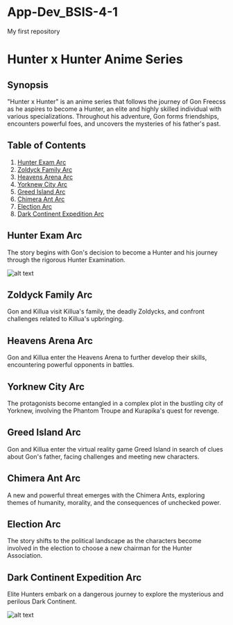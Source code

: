 # App-Dev_BSIS-4-1
My first repository

# Hunter x Hunter Anime Series

## Synopsis

"Hunter x Hunter" is an anime series that follows the journey of Gon Freecss as he aspires to become a Hunter, an elite and highly skilled individual with various specializations. Throughout his adventure, Gon forms friendships, encounters powerful foes, and uncovers the mysteries of his father's past.

## Table of Contents

1. [Hunter Exam Arc](#hunter-exam-arc)
2. [Zoldyck Family Arc](#zoldyck-family-arc)
3. [Heavens Arena Arc](#heavens-arena-arc)
4. [Yorknew City Arc](#yorknew-city-arc)
5. [Greed Island Arc](#greed-island-arc)
6. [Chimera Ant Arc](#chimera-ant-arc)
7. [Election Arc](#election-arc)
8. [Dark Continent Expedition Arc](#dark-continent-expedition-arc)

## Hunter Exam Arc

The story begins with Gon's decision to become a Hunter and his journey through the rigorous Hunter Examination.

![alt text](image.jpg)

## Zoldyck Family Arc

Gon and Killua visit Killua's family, the deadly Zoldycks, and confront challenges related to Killua's upbringing.

## Heavens Arena Arc

Gon and Killua enter the Heavens Arena to further develop their skills, encountering powerful opponents in battles.

## Yorknew City Arc

The protagonists become entangled in a complex plot in the bustling city of Yorknew, involving the Phantom Troupe and Kurapika's quest for revenge.

## Greed Island Arc

Gon and Killua enter the virtual reality game Greed Island in search of clues about Gon's father, facing challenges and meeting new characters.

## Chimera Ant Arc

A new and powerful threat emerges with the Chimera Ants, exploring themes of humanity, morality, and the consequences of unchecked power.

## Election Arc

The story shifts to the political landscape as the characters become involved in the election to choose a new chairman for the Hunter Association.

## Dark Continent Expedition Arc

Elite Hunters embark on a dangerous journey to explore the mysterious and perilous Dark Continent.

![alt text](![hxh](https://github.com/Lei908/App-Dev-BSIS-4-1/assets/159739155/49d93d56-d4fb-47fa-8c5e-a6d933f99627))

